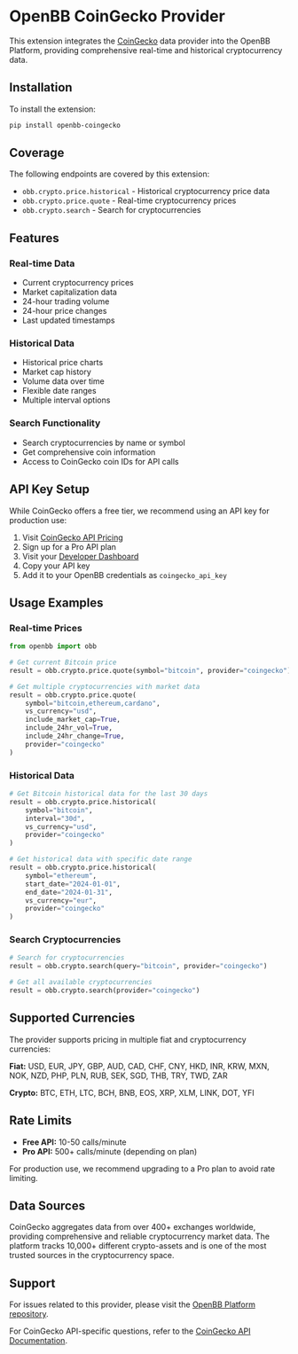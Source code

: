 # OpenBB CoinGecko Provider

This extension integrates the [CoinGecko](https://www.coingecko.com) data provider into the OpenBB Platform, providing comprehensive real-time and historical cryptocurrency data.

## Installation

To install the extension:

```bash
pip install openbb-coingecko
```

## Coverage

The following endpoints are covered by this extension:

- `obb.crypto.price.historical` - Historical cryptocurrency price data
- `obb.crypto.price.quote` - Real-time cryptocurrency prices
- `obb.crypto.search` - Search for cryptocurrencies

## Features

### Real-time Data
- Current cryptocurrency prices
- Market capitalization data
- 24-hour trading volume
- 24-hour price changes
- Last updated timestamps

### Historical Data
- Historical price charts
- Market cap history
- Volume data over time
- Flexible date ranges
- Multiple interval options

### Search Functionality
- Search cryptocurrencies by name or symbol
- Get comprehensive coin information
- Access to CoinGecko coin IDs for API calls

## API Key Setup

While CoinGecko offers a free tier, we recommend using an API key for production use:

1. Visit [CoinGecko API Pricing](https://www.coingecko.com/en/api/pricing)
2. Sign up for a Pro API plan
3. Visit your [Developer Dashboard](https://www.coingecko.com/en/developers/dashboard)
4. Copy your API key
5. Add it to your OpenBB credentials as `coingecko_api_key`

## Usage Examples

### Real-time Prices

```python
from openbb import obb

# Get current Bitcoin price
result = obb.crypto.price.quote(symbol="bitcoin", provider="coingecko")

# Get multiple cryptocurrencies with market data
result = obb.crypto.price.quote(
    symbol="bitcoin,ethereum,cardano",
    vs_currency="usd",
    include_market_cap=True,
    include_24hr_vol=True,
    include_24hr_change=True,
    provider="coingecko"
)
```

### Historical Data

```python
# Get Bitcoin historical data for the last 30 days
result = obb.crypto.price.historical(
    symbol="bitcoin",
    interval="30d",
    vs_currency="usd",
    provider="coingecko"
)

# Get historical data with specific date range
result = obb.crypto.price.historical(
    symbol="ethereum",
    start_date="2024-01-01",
    end_date="2024-01-31",
    vs_currency="eur",
    provider="coingecko"
)
```

### Search Cryptocurrencies

```python
# Search for cryptocurrencies
result = obb.crypto.search(query="bitcoin", provider="coingecko")

# Get all available cryptocurrencies
result = obb.crypto.search(provider="coingecko")
```

## Supported Currencies

The provider supports pricing in multiple fiat and cryptocurrency currencies:

**Fiat:** USD, EUR, JPY, GBP, AUD, CAD, CHF, CNY, HKD, INR, KRW, MXN, NOK, NZD, PHP, PLN, RUB, SEK, SGD, THB, TRY, TWD, ZAR

**Crypto:** BTC, ETH, LTC, BCH, BNB, EOS, XRP, XLM, LINK, DOT, YFI

## Rate Limits

- **Free API:** 10-50 calls/minute
- **Pro API:** 500+ calls/minute (depending on plan)

For production use, we recommend upgrading to a Pro plan to avoid rate limiting.

## Data Sources

CoinGecko aggregates data from over 400+ exchanges worldwide, providing comprehensive and reliable cryptocurrency market data. The platform tracks 10,000+ different crypto-assets and is one of the most trusted sources in the cryptocurrency space.

## Support

For issues related to this provider, please visit the [OpenBB Platform repository](https://github.com/OpenBB-finance/OpenBB).

For CoinGecko API-specific questions, refer to the [CoinGecko API Documentation](https://docs.coingecko.com/reference/introduction).
